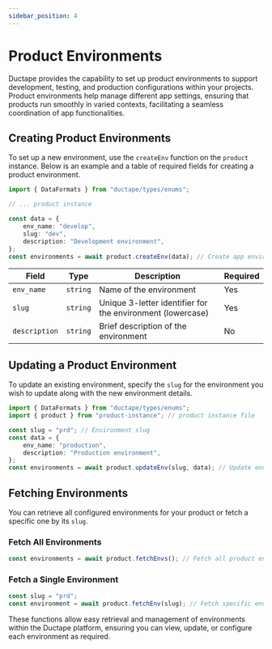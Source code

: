 ```yaml
---
sidebar_position: 4
---
```


# Product Environments

Ductape provides the capability to set up product environments to support development, testing, and production configurations within your projects. Product environments help manage different app settings, ensuring that products run smoothly in varied contexts, facilitating a seamless coordination of app functionalities.

## Creating Product Environments

To set up a new environment, use the `createEnv` function on the `product` instance. Below is an example and a table of required fields for creating a product environment.

```typescript
import { DataFormats } from "ductape/types/enums";

// ... product instance

const data = {
    env_name: "develop",
    slug: "dev",
    description: "Development environment",
};
const environments = await product.createEnv(data); // Create app environment
```

| Field        | Type     | Description                                                    | Required |
|--------------|----------|----------------------------------------------------------------|----------|
| `env_name`   | `string` | Name of the environment                                        | Yes      |
| `slug`       | `string` | Unique 3-letter identifier for the environment (lowercase)     | Yes      |
| `description`| `string` | Brief description of the environment                           | No       |


## Updating a Product Environment

To update an existing environment, specify the `slug` for the environment you wish to update along with the new environment details.

```typescript
import { DataFormats } from "ductape/types/enums";
import { product } from "product-instance"; // product instance file

const slug = "prd"; // Environment slug
const data = {
    env_name: "production",
    description: "Production environment",
};
const environments = await product.updateEnv(slug, data); // Update environment
```



## Fetching Environments

You can retrieve all configured environments for your product or fetch a specific one by its `slug`.

### Fetch All Environments

```typescript
const environments = await product.fetchEnvs(); // Fetch all product environments
```

### Fetch a Single Environment

```typescript
const slug = "prd";
const environment = await product.fetchEnv(slug); // Fetch specific environment by slug
```

These functions allow easy retrieval and management of environments within the Ductape platform, ensuring you can view, update, or configure each environment as required.